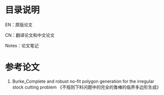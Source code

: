 # 目录说明

EN：原版论文

CN：翻译论文和中文论文

Notes：论文笔记

# 参考论文

1. Burke_Complete and robust no-fit polygon generation for the irregular stock cutting problem
   《不规则下料问题中的完全的鲁棒的临界多边形生成》
